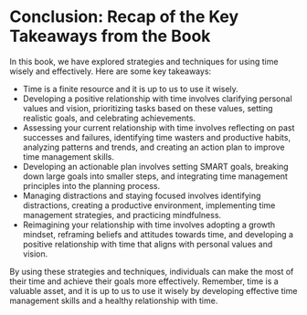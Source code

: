 Conclusion: Recap of the Key Takeaways from the Book
====================================================

In this book, we have explored strategies and techniques for using time wisely and effectively. Here are some key takeaways:

* Time is a finite resource and it is up to us to use it wisely.
* Developing a positive relationship with time involves clarifying personal values and vision, prioritizing tasks based on these values, setting realistic goals, and celebrating achievements.
* Assessing your current relationship with time involves reflecting on past successes and failures, identifying time wasters and productive habits, analyzing patterns and trends, and creating an action plan to improve time management skills.
* Developing an actionable plan involves setting SMART goals, breaking down large goals into smaller steps, and integrating time management principles into the planning process.
* Managing distractions and staying focused involves identifying distractions, creating a productive environment, implementing time management strategies, and practicing mindfulness.
* Reimagining your relationship with time involves adopting a growth mindset, reframing beliefs and attitudes towards time, and developing a positive relationship with time that aligns with personal values and vision.

By using these strategies and techniques, individuals can make the most of their time and achieve their goals more effectively. Remember, time is a valuable asset, and it is up to us to use it wisely by developing effective time management skills and a healthy relationship with time.
